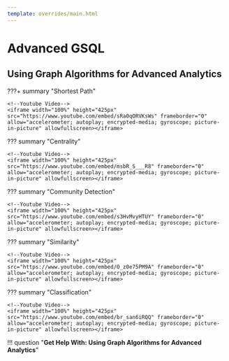 ```yaml
---
template: overrides/main.html
---
```


# Advanced GSQL

## Using Graph Algorithms for Advanced Analytics
???+ summary "Shortest Path"

    <!--Youtube Video-->
    <iframe width="100%" height="425px" src="https://www.youtube.com/embed/sRa0qORVKsWs" frameborder="0" allow="accelerometer; autoplay; encrypted-media; gyroscope; picture-in-picture" allowfullscreen></iframe>
    
??? summary "Centrality"

    <!--Youtube Video-->
    <iframe width="100%" height="425px" src="https://www.youtube.com/embed/msbR_S___R8" frameborder="0" allow="accelerometer; autoplay; encrypted-media; gyroscope; picture-in-picture" allowfullscreen></iframe>
    
??? summary "Community Detection"

    <!--Youtube Video-->
    <iframe width="100%" height="425px" src="https://www.youtube.com/embed/s3HvMvyHTUY" frameborder="0" allow="accelerometer; autoplay; encrypted-media; gyroscope; picture-in-picture" allowfullscreen></iframe>
    
??? summary "Similarity"

    <!--Youtube Video-->
    <iframe width="100%" height="425px" src="https://www.youtube.com/embed/O_z0e75PM9A" frameborder="0" allow="accelerometer; autoplay; encrypted-media; gyroscope; picture-in-picture" allowfullscreen></iframe>
    
??? summary "Classification"

    <!--Youtube Video-->
    <iframe width="100%" height="425px" src="https://www.youtube.com/embed/br_san6iRQQ" frameborder="0" allow="accelerometer; autoplay; encrypted-media; gyroscope; picture-in-picture" allowfullscreen></iframe>
    

!!! question "**Get Help With: Using Graph Algorithms for Advanced Analytics**"